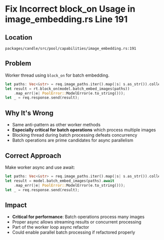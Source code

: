 # Fix Incorrect block_on Usage in image_embedding.rs Line 191

## Location
`packages/candle/src/pool/capabilities/image_embedding.rs:191`

## Problem
Worker thread using `block_on` for batch embedding.

```rust
let paths: Vec<&str> = req.image_paths.iter().map(|s| s.as_str()).collect();
let result = rt.block_on(model.batch_embed_images(paths))
    .map_err(|e| PoolError::ModelError(e.to_string()));
let _ = req.response.send(result);
```

## Why It's Wrong
- Same anti-pattern as other worker methods
- **Especially critical for batch operations** which process multiple images
- Blocking thread during batch processing defeats concurrency
- Batch operations are prime candidates for async parallelism

## Correct Approach
Make worker async and use await:

```rust
let paths: Vec<&str> = req.image_paths.iter().map(|s| s.as_str()).collect();
let result = model.batch_embed_images(paths).await
    .map_err(|e| PoolError::ModelError(e.to_string()));
let _ = req.response.send(result);
```

## Impact
- **Critical for performance**: Batch operations process many images
- Proper async allows streaming results or concurrent processing
- Part of the worker loop async refactor
- Could enable parallel batch processing if refactored properly
